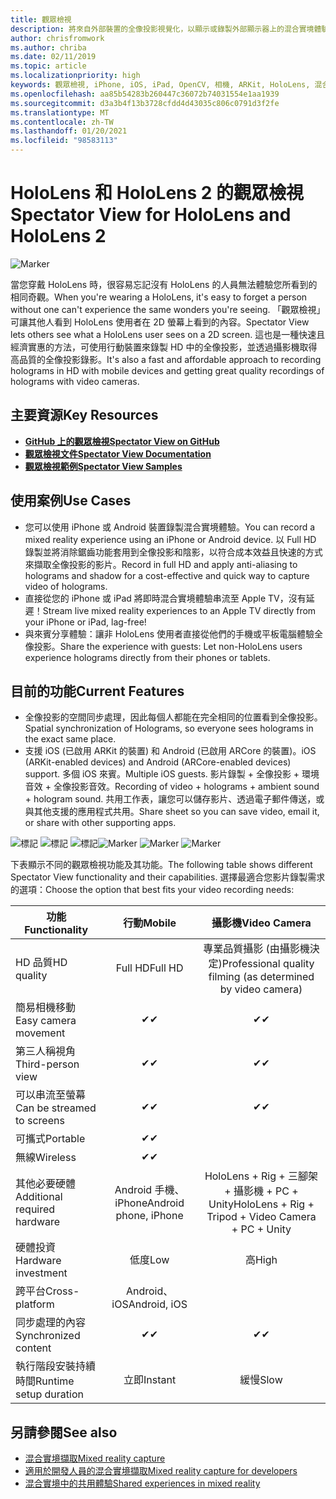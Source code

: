 ```yaml
---
title: 觀眾檢視
description: 將來自外部裝置的全像投影視覺化，以顯示或錄製外部顯示器上的混合實境體驗。
author: chrisfromwork
ms.author: chriba
ms.date: 02/11/2019
ms.topic: article
ms.localizationpriority: high
keywords: 觀眾檢視, iPhone, iOS, iPad, OpenCV, 相機, ARKit, HoloLens, 混合實境, MixedRealityToolkit, 示範, 錄製
ms.openlocfilehash: aa85b54283b260447c36072b74031554e1aa1939
ms.sourcegitcommit: d3a3b4f13b3728cfdd4d43035c806c0791d3f2fe
ms.translationtype: MT
ms.contentlocale: zh-TW
ms.lasthandoff: 01/20/2021
ms.locfileid: "98583113"
---
```

# <a name="spectator-view-for-hololens-and-hololens-2"></a><span data-ttu-id="e23b4-104">HoloLens 和 HoloLens 2 的觀眾檢視</span><span class="sxs-lookup"><span data-stu-id="e23b4-104">Spectator View for HoloLens and HoloLens 2</span></span>

![Marker](images/SpecViewPhoneHero.jpg)

<span data-ttu-id="e23b4-106">當您穿戴 HoloLens 時，很容易忘記沒有 HoloLens 的人員無法體驗您所看到的相同奇觀。</span><span class="sxs-lookup"><span data-stu-id="e23b4-106">When you're wearing a HoloLens, it's easy to forget a person without one can't experience the same wonders you're seeing.</span></span> <span data-ttu-id="e23b4-107">「觀眾檢視」可讓其他人看到 HoloLens 使用者在 2D 螢幕上看到的內容。</span><span class="sxs-lookup"><span data-stu-id="e23b4-107">Spectator View lets others see what a HoloLens user sees on a 2D screen.</span></span> <span data-ttu-id="e23b4-108">這也是一種快速且經濟實惠的方法，可使用行動裝置來錄製 HD 中的全像投影，並透過攝影機取得高品質的全像投影錄影。</span><span class="sxs-lookup"><span data-stu-id="e23b4-108">It's also a fast and affordable approach to recording holograms in HD with mobile devices and getting great quality recordings of holograms with video cameras.</span></span>

## <a name="key-resources"></a><span data-ttu-id="e23b4-109">主要資源</span><span class="sxs-lookup"><span data-stu-id="e23b4-109">Key Resources</span></span>

* [<span data-ttu-id="e23b4-110">**GitHub 上的觀眾檢視**</span><span class="sxs-lookup"><span data-stu-id="e23b4-110">**Spectator View on GitHub**</span></span>](https://github.com/microsoft/MixedReality-SpectatorView)
* [<span data-ttu-id="e23b4-111">**觀眾檢視文件**</span><span class="sxs-lookup"><span data-stu-id="e23b4-111">**Spectator View Documentation**</span></span>](https://microsoft.github.io/MixedReality-SpectatorView/README.html)
* [<span data-ttu-id="e23b4-112">**觀眾檢視範例**</span><span class="sxs-lookup"><span data-stu-id="e23b4-112">**Spectator View Samples**</span></span>](https://github.com/microsoft/MixedReality-SpectatorView/tree/master/samples)

## <a name="use-cases"></a><span data-ttu-id="e23b4-113">使用案例</span><span class="sxs-lookup"><span data-stu-id="e23b4-113">Use Cases</span></span>

* <span data-ttu-id="e23b4-114">您可以使用 iPhone 或 Android 裝置錄製混合實境體驗。</span><span class="sxs-lookup"><span data-stu-id="e23b4-114">You can record a mixed reality experience using an iPhone or Android device.</span></span> <span data-ttu-id="e23b4-115">以 Full HD 錄製並將消除鋸齒功能套用到全像投影和陰影，以符合成本效益且快速的方式來擷取全像投影的影片。</span><span class="sxs-lookup"><span data-stu-id="e23b4-115">Record in full HD and apply anti-aliasing to holograms and shadow for a cost-effective and quick way to capture video of holograms.</span></span>
* <span data-ttu-id="e23b4-116">直接從您的 iPhone 或 iPad 將即時混合實境體驗串流至 Apple TV，沒有延遲！</span><span class="sxs-lookup"><span data-stu-id="e23b4-116">Stream live mixed reality experiences to an Apple TV directly from your iPhone or iPad, lag-free!</span></span>
* <span data-ttu-id="e23b4-117">與來賓分享體驗：讓非 HoloLens 使用者直接從他們的手機或平板電腦體驗全像投影。</span><span class="sxs-lookup"><span data-stu-id="e23b4-117">Share the experience with guests: Let non-HoloLens users experience holograms directly from their phones or tablets.</span></span>

## <a name="current-features"></a><span data-ttu-id="e23b4-118">目前的功能</span><span class="sxs-lookup"><span data-stu-id="e23b4-118">Current Features</span></span>

* <span data-ttu-id="e23b4-119">全像投影的空間同步處理，因此每個人都能在完全相同的位置看到全像投影。</span><span class="sxs-lookup"><span data-stu-id="e23b4-119">Spatial synchronization of Holograms, so everyone sees holograms in the exact same place.</span></span>
* <span data-ttu-id="e23b4-120">支援 iOS (已啟用 ARKit 的裝置) 和 Android (已啟用 ARCore 的裝置)。</span><span class="sxs-lookup"><span data-stu-id="e23b4-120">iOS (ARKit-enabled devices) and Android (ARCore-enabled devices) support.</span></span>
<span data-ttu-id="e23b4-121">多個 iOS 來賓。</span><span class="sxs-lookup"><span data-stu-id="e23b4-121">Multiple iOS guests.</span></span>
<span data-ttu-id="e23b4-122">影片錄製 + 全像投影 + 環境音效 + 全像投影音效。</span><span class="sxs-lookup"><span data-stu-id="e23b4-122">Recording of video + holograms + ambient sound + hologram sound.</span></span>
<span data-ttu-id="e23b4-123">共用工作表，讓您可以儲存影片、透過電子郵件傳送，或與其他支援的應用程式共用。</span><span class="sxs-lookup"><span data-stu-id="e23b4-123">Share sheet so you can save video, email it, or share with other supporting apps.</span></span>

<span data-ttu-id="e23b4-124">![標記](images/SpecViewPhoneDemo.jpg)
![標記](images/hololensspectatorview-500px.jpg) ![標記](images/spectatorview-300px.png)</span><span class="sxs-lookup"><span data-stu-id="e23b4-124">![Marker](images/SpecViewPhoneDemo.jpg)
![Marker](images/hololensspectatorview-500px.jpg) ![Marker](images/spectatorview-300px.png)</span></span>

<span data-ttu-id="e23b4-125">下表顯示不同的觀眾檢視功能及其功能。</span><span class="sxs-lookup"><span data-stu-id="e23b4-125">The following table shows different Spectator View functionality and their capabilities.</span></span> <span data-ttu-id="e23b4-126">選擇最適合您影片錄製需求的選項：</span><span class="sxs-lookup"><span data-stu-id="e23b4-126">Choose the option that best fits your video recording needs:</span></span>

|      <span data-ttu-id="e23b4-127">功能</span><span class="sxs-lookup"><span data-stu-id="e23b4-127">Functionality</span></span>                                | <span data-ttu-id="e23b4-128">行動</span><span class="sxs-lookup"><span data-stu-id="e23b4-128">Mobile</span></span>                  |                    <span data-ttu-id="e23b4-129">攝影機</span><span class="sxs-lookup"><span data-stu-id="e23b4-129">Video Camera</span></span>              |
|--------------------------------------|:-----------------------:|:-------------------------------------------:|
| <span data-ttu-id="e23b4-130">HD 品質</span><span class="sxs-lookup"><span data-stu-id="e23b4-130">HD quality</span></span>                           |         <span data-ttu-id="e23b4-131">Full HD</span><span class="sxs-lookup"><span data-stu-id="e23b4-131">Full HD</span></span>         |        <span data-ttu-id="e23b4-132">專業品質攝影 (由攝影機決定)</span><span class="sxs-lookup"><span data-stu-id="e23b4-132">Professional quality filming (as determined by video camera)</span></span>      |
| <span data-ttu-id="e23b4-133">簡易相機移動</span><span class="sxs-lookup"><span data-stu-id="e23b4-133">Easy camera movement</span></span>                 |            <span data-ttu-id="e23b4-134">✔</span><span class="sxs-lookup"><span data-stu-id="e23b4-134">✔</span></span>            |                      <span data-ttu-id="e23b4-135">✔</span><span class="sxs-lookup"><span data-stu-id="e23b4-135">✔</span></span>                      |
| <span data-ttu-id="e23b4-136">第三人稱視角</span><span class="sxs-lookup"><span data-stu-id="e23b4-136">Third-person view</span></span>                    |            <span data-ttu-id="e23b4-137">✔</span><span class="sxs-lookup"><span data-stu-id="e23b4-137">✔</span></span>            |                      <span data-ttu-id="e23b4-138">✔</span><span class="sxs-lookup"><span data-stu-id="e23b4-138">✔</span></span>                      |
| <span data-ttu-id="e23b4-139">可以串流至螢幕</span><span class="sxs-lookup"><span data-stu-id="e23b4-139">Can be streamed to screens</span></span>           |            <span data-ttu-id="e23b4-140">✔</span><span class="sxs-lookup"><span data-stu-id="e23b4-140">✔</span></span>            |                      <span data-ttu-id="e23b4-141">✔</span><span class="sxs-lookup"><span data-stu-id="e23b4-141">✔</span></span>                      |
| <span data-ttu-id="e23b4-142">可攜式</span><span class="sxs-lookup"><span data-stu-id="e23b4-142">Portable</span></span>                             |            <span data-ttu-id="e23b4-143">✔</span><span class="sxs-lookup"><span data-stu-id="e23b4-143">✔</span></span>            |                                             |
| <span data-ttu-id="e23b4-144">無線</span><span class="sxs-lookup"><span data-stu-id="e23b4-144">Wireless</span></span>                             |            <span data-ttu-id="e23b4-145">✔</span><span class="sxs-lookup"><span data-stu-id="e23b4-145">✔</span></span>            |                                             |
| <span data-ttu-id="e23b4-146">其他必要硬體</span><span class="sxs-lookup"><span data-stu-id="e23b4-146">Additional required hardware</span></span>         |     <span data-ttu-id="e23b4-147">Android 手機、iPhone</span><span class="sxs-lookup"><span data-stu-id="e23b4-147">Android phone, iPhone</span></span>    | <span data-ttu-id="e23b4-148">HoloLens + Rig + 三腳架 + 攝影機 + PC + Unity</span><span class="sxs-lookup"><span data-stu-id="e23b4-148">HoloLens + Rig + Tripod + Video Camera + PC + Unity</span></span> |
| <span data-ttu-id="e23b4-149">硬體投資</span><span class="sxs-lookup"><span data-stu-id="e23b4-149">Hardware investment</span></span>                  |           <span data-ttu-id="e23b4-150">低度</span><span class="sxs-lookup"><span data-stu-id="e23b4-150">Low</span></span>            |                     <span data-ttu-id="e23b4-151">高</span><span class="sxs-lookup"><span data-stu-id="e23b4-151">High</span></span>                    |
| <span data-ttu-id="e23b4-152">跨平台</span><span class="sxs-lookup"><span data-stu-id="e23b4-152">Cross-platform</span></span>                       |           <span data-ttu-id="e23b4-153">Android、iOS</span><span class="sxs-lookup"><span data-stu-id="e23b4-153">Android, iOS</span></span>   |                                             |
| <span data-ttu-id="e23b4-154">同步處理的內容</span><span class="sxs-lookup"><span data-stu-id="e23b4-154">Synchronized content</span></span>                 |            <span data-ttu-id="e23b4-155">✔</span><span class="sxs-lookup"><span data-stu-id="e23b4-155">✔</span></span>            |                      <span data-ttu-id="e23b4-156">✔</span><span class="sxs-lookup"><span data-stu-id="e23b4-156">✔</span></span>                      |
| <span data-ttu-id="e23b4-157">執行階段安裝持續時間</span><span class="sxs-lookup"><span data-stu-id="e23b4-157">Runtime setup duration</span></span>               |         <span data-ttu-id="e23b4-158">立即</span><span class="sxs-lookup"><span data-stu-id="e23b4-158">Instant</span></span>          |                     <span data-ttu-id="e23b4-159">緩慢</span><span class="sxs-lookup"><span data-stu-id="e23b4-159">Slow</span></span>                    |
## <a name="see-also"></a><span data-ttu-id="e23b4-160">另請參閱</span><span class="sxs-lookup"><span data-stu-id="e23b4-160">See also</span></span>

* [<span data-ttu-id="e23b4-161">混合實境擷取</span><span class="sxs-lookup"><span data-stu-id="e23b4-161">Mixed reality capture</span></span>](/hololens/holographic-photos-and-videos) 
* [<span data-ttu-id="e23b4-162">適用於開發人員的混合實境擷取</span><span class="sxs-lookup"><span data-stu-id="e23b4-162">Mixed reality capture for developers</span></span>](mixed-reality-capture-for-developers.md)
* [<span data-ttu-id="e23b4-163">混合實境中的共用體驗</span><span class="sxs-lookup"><span data-stu-id="e23b4-163">Shared experiences in mixed reality</span></span>](shared-experiences-in-mixed-reality.md)